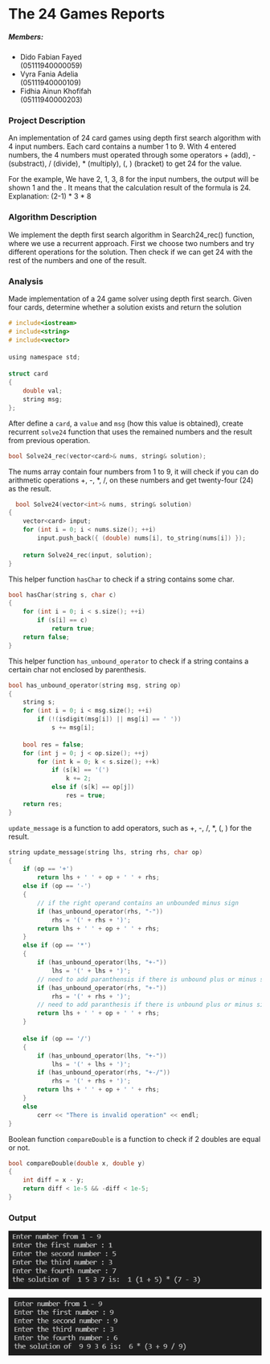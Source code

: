 # The 24 Games Reports

##### Members:
- Dido Fabian Fayed       
  (05111940000059) 
- Vyra Fania Adelia       
  (05111940000109)
- Fidhia Ainun Khofifah   
  (05111940000203)


### Project Description

An implementation of 24 card games using depth first search algorithm with 4 input numbers. Each card contains a number 1 to 9. With 4 entered numbers, the 4 numbers must operated through some operators + (add), - (substract), / (divide), * (multiply), (, ) (bracket) to get 24 for the value.

For the example,
We have 2, 1, 3, 8 for the input numbers, the output will be shown 1 and the . It means that the calculation result of the formula is 24.
Explanation: (2-1) * 3 * 8

### Algorithm Description

We implement the depth first search algorithm in Search24_rec() function, where we use a recurrent approach. First we choose two numbers and try different operations for the solution. Then check if we can get 24 with the rest of the numbers and one of the result.

### Analysis
Made implementation of a 24 game solver using depth first search. Given four cards, determine whether a solution exists and return the solution
```c
# include<iostream>
# include<string>
# include<vector>
 
using namespace std;

struct card  
{
    double val;
    string msg;
};
 ```

After define a `card`, a `value` and `msg` (how this value is obtained), create recurrent `solve24` function that uses the remained numbers and the result from previous operation.  
```c
bool Solve24_rec(vector<card>& nums, string& solution);
```
The nums array contain four numbers from 1 to 9,  it will check if you can do arithmetic operations +, -, *, /, on these numbers and get twenty-four (24) as the result.
  
```c
  bool Solve24(vector<int>& nums, string& solution)
{
    vector<card> input;
    for (int i = 0; i < nums.size(); ++i)
        input.push_back({ (double) nums[i], to_string(nums[i]) });
 
    return Solve24_rec(input, solution);
}
```
This helper function `hasChar` to check if a string contains some char.
```c
bool hasChar(string s, char c)
{
	for (int i = 0; i < s.size(); ++i)
		if (s[i] == c)
			return true;
	return false;
}
```
This helper function `has_unbound_operator` to check if a string contains a certain char not enclosed by parenthesis.
```c
bool has_unbound_operator(string msg, string op)
{
	string s;
	for (int i = 0; i < msg.size(); ++i)
		if (!(isdigit(msg[i]) || msg[i] == ' '))
			s += msg[i];
	
	bool res = false;
	for (int j = 0; j < op.size(); ++j)
		for (int k = 0; k < s.size(); ++k)
			if (s[k] == '(')
				k += 2;
			else if (s[k] == op[j])
				res = true;
	return res;
}
```
`update_message` is a function to add operators, such as +, -, /, *, (, ) for the result. 
```c
string update_message(string lhs, string rhs, char op)
{
	if (op == '+')
		return lhs + ' ' + op + ' ' + rhs;
	else if (op == '-')
	{
		// if the right operand contains an unbounded minus sign
		if (has_unbound_operator(rhs, "-"))
			rhs = '(' + rhs + ')';
		return lhs + ' ' + op + ' ' + rhs;
	}
	else if (op == '*')
	{
		if (has_unbound_operator(lhs, "+-"))
			lhs = '(' + lhs + ')';
		// need to add paranthensis if there is unbound plus or minus sign
		if (has_unbound_operator(rhs, "+-"))
			rhs = '(' + rhs + ')';
		// need to add paranthesis if there is unbound plus or minus sign
		return lhs + ' ' + op + ' ' + rhs;
	}

	else if (op == '/')
	{
		if (has_unbound_operator(lhs, "+-"))
			lhs = '(' + lhs + ')';
		if (has_unbound_operator(rhs, "+-/"))
			rhs = '(' + rhs + ')';
		return lhs + ' ' + op + ' ' + rhs;
	}
	else
		cerr << "There is invalid operation" << endl;
}
```
Boolean function `compareDouble` is a function to check if 2 doubles are equal or not.
```c
bool compareDouble(double x, double y)
{
	int diff = x - y;
	return diff < 1e-5 && -diff < 1e-5;
}
```

### Output

![1623250116133](https://github.com/DidoFayed/PAAJAYAA_DAA_E_Quiz2/blob/main/ss/1623250116133.jpg)

![1623250181163](https://github.com/DidoFayed/PAAJAYAA_DAA_E_Quiz2/blob/main/ss/1623250181163.jpg)
